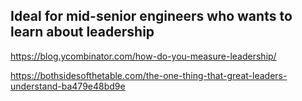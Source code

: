 ## Ideal for mid-senior engineers who wants to learn about leadership

<https://blog.ycombinator.com/how-do-you-measure-leadership/>

<https://bothsidesofthetable.com/the-one-thing-that-great-leaders-understand-ba479e48bd9e>

